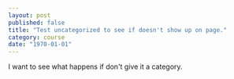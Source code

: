 ```yaml
---
layout: post
published: false
title: "Test uncategorized to see if doesn't show up on page."
category: course
date: "1970-01-01"
---
```


I want to see what happens if don't give it a category.